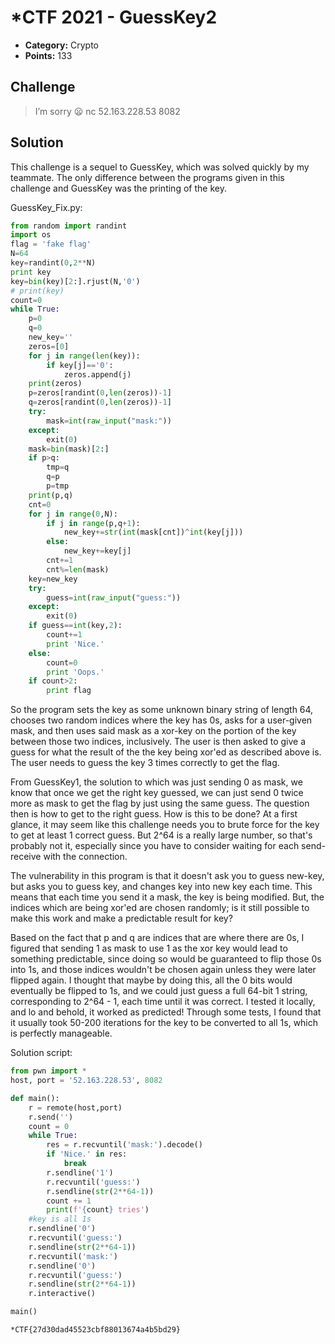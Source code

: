 # \*CTF 2021 - GuessKey2

* **Category:** Crypto
* **Points:** 133

## Challenge

> I’m sorry 😦
> nc 52.163.228.53 8082

## Solution

This challenge is a sequel to GuessKey, which was solved quickly by my teammate. The only difference between the programs given in this challenge and GuessKey was the printing of the key.

GuessKey_Fix.py:
```python
from random import randint
import os
flag = 'fake flag'
N=64
key=randint(0,2**N)
print key
key=bin(key)[2:].rjust(N,'0')
# print(key)
count=0
while True:
	p=0
	q=0
	new_key=''
	zeros=[0]
	for j in range(len(key)):
		if key[j]=='0':
			zeros.append(j)
	print(zeros)
	p=zeros[randint(0,len(zeros))-1]
	q=zeros[randint(0,len(zeros))-1]
	try:
		mask=int(raw_input("mask:"))
	except:
		exit(0)
	mask=bin(mask)[2:]
	if p>q:
		tmp=q
		q=p
		p=tmp
	print(p,q)
	cnt=0
	for j in range(0,N):
		if j in range(p,q+1):
			new_key+=str(int(mask[cnt])^int(key[j]))
		else:
			new_key+=key[j]
		cnt+=1
		cnt%=len(mask)
	key=new_key
	try:
		guess=int(raw_input("guess:"))
	except:
		exit(0)
	if guess==int(key,2):
		count+=1
		print 'Nice.'
	else:
		count=0
		print 'Oops.'
	if count>2:
		print flag
```

So the program sets the key as some unknown binary string of length 64, chooses two random indices where the key has 0s, asks for a user-given mask, and then uses said mask as a xor-key on the portion of the key between those two indices, inclusively. The user is then asked to give a guess for what the result of the the key being xor'ed as described above is. The user needs to guess the key 3 times correctly to get the flag.

From GuessKey1, the solution to which was just sending 0 as mask, we know that once we get the right key guessed, we can just send 0 twice more as mask to get the flag by just using the same guess. The question then is how to get to the right guess. How is this to be done? At a first glance, it may seem like this challenge needs you to brute force for the key to get at least 1 correct guess. But 2^64 is a really large number, so that's probably not it, especially since you have to consider waiting for each send-receive with the connection.

The vulnerability in this program is that it doesn't ask you to guess new-key, but asks you to guess key, and changes key into new key each time. This means that each time you send it a mask, the key is being modified. But, the indices which are being xor'ed are chosen randomly; is it still possible to make this work and make a predictable result for key?

Based on the fact that p and q are indices that are where there are 0s, I figured that sending 1 as mask to use 1 as the xor key would lead to something predictable, since doing so would be guaranteed to flip those 0s into 1s, and those indices wouldn't be chosen again unless they were later flipped again. I thought that maybe by doing this, all the 0 bits would eventually be flipped to 1s, and we could just guess a full 64-bit 1 string, corresponding to 2^64 - 1, each time until it was correct. I tested it locally, and lo and behold, it worked as predicted! Through some tests, I found that it usually took 50-200 iterations for the key to be converted to all 1s, which is perfectly manageable.

Solution script:
```python
from pwn import *
host, port = '52.163.228.53', 8082

def main():
	r = remote(host,port)
	r.send('')
	count = 0
	while True:
		res = r.recvuntil('mask:').decode()
		if 'Nice.' in res:
			break
		r.sendline('1')
		r.recvuntil('guess:')
		r.sendline(str(2**64-1))
		count += 1
		print(f'{count} tries')
	#key is all 1s
	r.sendline('0')
	r.recvuntil('guess:')
	r.sendline(str(2**64-1))
	r.recvuntil('mask:')
	r.sendline('0')
	r.recvuntil('guess:')
	r.sendline(str(2**64-1))
	r.interactive()

main()
```
`*CTF{27d30dad45523cbf88013674a4b5bd29}`
